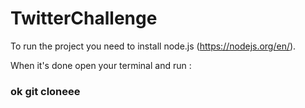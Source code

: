 # TwitterChallenge

To run the project you need to install node.js (https://nodejs.org/en/).

When it's done open your terminal and run :
   ### ok  git cloneee
